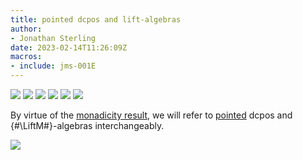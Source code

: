 ```yaml
---
title: pointed dcpos and lift-algebras
author:
- Jonathan Sterling
date: 2023-02-14T11:26:09Z
macros:
- include: jms-001E
---
```


![](jms-001S)
![](jms-001U)
![](jms-001T)
![](jms-001V)
![](jms-001X)
![](jms-001Y)

By virtue of the [monadicity result](jms-001Y), we will refer to [pointed](jms-001S) dcpos and {#\LiftM#}-algebras interchangeably.

![](jms-001R)
